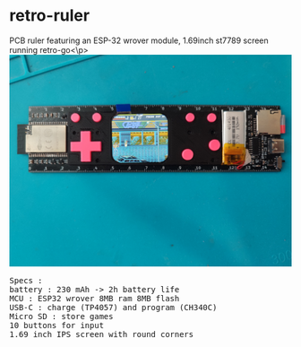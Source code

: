 # retro-ruler
<p>PCB ruler featuring an ESP-32 wrover module, 1.69inch st7789 screen running retro-go<\p>

<img src="retro-règle.jpg"/>

<pre>
Specs :
battery : 230 mAh -> 2h battery life
MCU : ESP32 wrover 8MB ram 8MB flash
USB-C : charge (TP4057) and program (CH340C)
Micro SD : store games
10 buttons for input
1.69 inch IPS screen with round corners
</pre>
